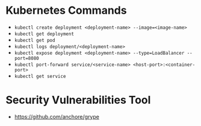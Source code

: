 
# Kubernetes Commands
- `kubectl create deployment <deployment-name> --image=<image-name>`
- `kubectl get deployment`
- `kubectl get pod`
- `kubectl logs deployment/<deployment-name>`
- `kubectl expose deployment <deployment-name> --type=LoadBalancer --port=8080`
- `kubectl port-forward service/<service-name> <host-port>:<container-port>`
- `kubectl get service`


# Security Vulnerabilities Tool
- https://github.com/anchore/grype

